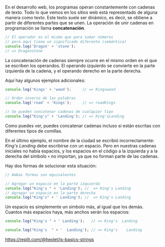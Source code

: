 
En el desarrollo web, los programas operan constantemente con cadenas de texto. Todo lo que vemos en los sitios web está representado de alguna manera como texto. Este texto suele ser dinámico, es decir, se obtiene a partir de diferentes partes que se unen. La operación de unir cadenas en programación se llama **concatenación**.

```javascript
// El operador es el mismo que para sumar números
// pero aquí tiene un significado diferente (semántica)
console.log('Dragon' + 'stone');
// => Dragonstone
```

La concatenación de cadenas siempre ocurre en el mismo orden en el que se escriben los operandos. El operando izquierdo se convierte en la parte izquierda de la cadena, y el operando derecho en la parte derecha.

Aquí hay algunos ejemplos adicionales:

```javascript
console.log('Kings' + 'wood');     // => Kingswood

// Orden inverso de las palabras
console.log('road' + 'Kings');     // => roadKings

// Se pueden concatenar cadenas de cualquier tipo
console.log("King's" + 'Landing'); // => King'sLanding
```

Como puedes ver, puedes concatenar cadenas incluso si están escritas con diferentes tipos de comillas.

En el último ejemplo, el nombre de la ciudad se escribió incorrectamente: *King's Landing* debe escribirse con un espacio. Pero en nuestras cadenas iniciales no había espacios, y los espacios en el código a la izquierda y a la derecha del símbolo `+` no importan, ya que no forman parte de las cadenas.

Hay dos formas de solucionar esta situación:

```javascript
// Ambas formas son equivalentes

// Agregar un espacio en la parte izquierda
console.log("King's " + 'Landing'); //  => King's Landing
// Agregar un espacio en la parte derecha
console.log("King's" + ' Landing'); //  => King's Landing
```

Un espacio es simplemente un símbolo más, al igual que los demás. Cuantos más espacios haya, más anchos serán los espacios:

```javascript
console.log("King's " + ' Landing');   // => King's  Landing

console.log("King's  " + '  Landing'); // => King's    Landing
```

https://replit.com/@hexlet/js-basics-strings
